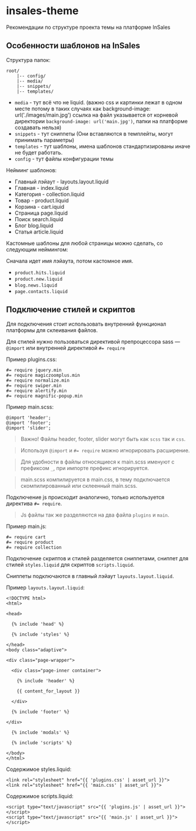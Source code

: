 # insales-theme
Рекомендации по структуре проекта темы на платформе InSales

## Особенности шаблонов на InSales

Структура папок:
```
root/
    |-- config/
    |-- media/
    |-- snippets/
    |-- templates/
```

- `media` - тут всё что не liquid. (важно css и картинки лежат в одном месте потому в таких случаях как background-image: url('./images/main.jpg') ссылка на файл указывается от корневой директории `background-image: url('main.jpg')`, папки на платформе создавать нельзя)
- `snippets` - тут сниппеты (Они вставляются в темплейты, могут принимать параметры)
- `templates` - тут шаблоны, имена шаблонов стандартизированы иначе не будет работать.
- `config` - тут файлы конфигурации темы

Нейминг шаблонов:

- Главный лэйаут - layouts.layout.liquid
- Главная - index.liquid
- Категория - collection.liquid
- Товар - product.liquid
- Корзина - cart.iquid
- Страница  page.liquid
- Поиск search.liquid
- Блог  blog.liquid
- Статья  article.liquid  

Кастомные шаблоны для любой страницы можно сделать, со следующим неймингом:

Сначала идет имя лэйаута, потом кастомное имя.

- `product.hits.liquid`
- `product.new.liquid`
- `blog.news.liquid`
- `page.contacts.liquid `

## Подключение стилей и скриптов

Для подключения стоит использовать внутренний функционал платформы для склеивания файлов.

Для стилей нужно пользоваться директивой препроцессора sass — `@import` или внутренней директивой `#= require`

Пример plugins.css:
```
#= require jquery.min
#= require magiczoomplus.min
#= require normalize.min
#= require swiper.min
#= require alertify.min
#= require magnific-popup.min
```

Пример main.scss:
```
@import 'header';
@import 'footer';
@import 'slider';
```
> Важно! Файлы header, footer, slider могут быть как `scss` так и `css`.

> Используя `@import` и `#= require` можно игнорировать расширение.

> Для удобности в файлы относящиеся к main.scss именуют с префиксом `_`, при импорте префикс игнорируется.

> main.scss компилируется в main.css, в тему подключается скомпилированный или склеенный main.scss.

Подключение js происходит аналогично, только используется директива `#= require`.

> Js файлы так же разделяются на два файла `plugins` и `main`.

Пример main.js:

```
#= require cart
#= require product
#= require collection
```
Подключение скриптов и стилей разделяется сниппетами, сниппет для стилей `styles.liquid` для скриптов `scripts.liquid`.

Сниппеты подключаются в главный лэйаут `layouts.layout.liquid`.

Пример `layouts.layout.liquid`:
```liquid
<!DOCTYPE html>
<html>

<head>

  {% include 'head' %}

  {% include 'styles' %}

</head>
<body class="adaptive">

<div class="page-wrapper">

  <div class="page-inner container">

    {% include 'header' %}

    {{ content_for_layout }}

  </div>

  {% include 'footer' %}

</div>

  {% include 'modals' %}

  {% include 'scripts' %}

</body>
</html>
```

Содержимое styles.liquid:
```
<link rel="stylesheet" href="{{ 'plugins.css' | asset_url }}">
<link rel="stylesheet" href="{{ 'main.css' | asset_url }}">
```

Содержимое scripts.liquid:
```
<script type="text/javascript" src="{{ 'plugins.js' | asset_url }}"></script>
<script type="text/javascript" src="{{ 'main.js' | asset_url }}"></script>

```
